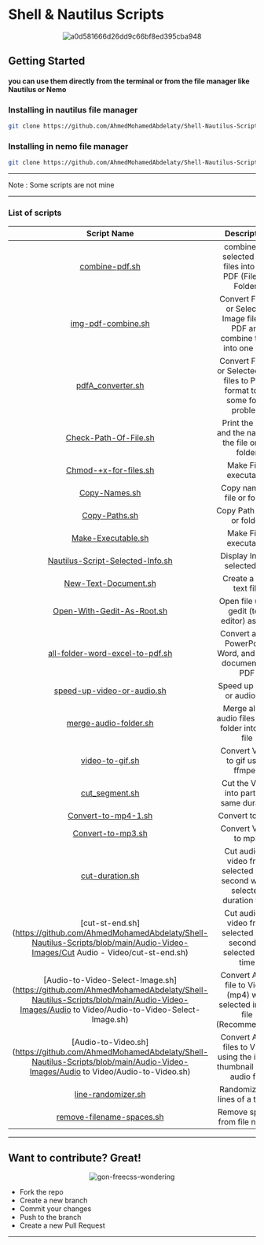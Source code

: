 # Shell & Nautilus Scripts

<div align="center">
    <img src="https://github.com/AhmedMohamedAbdelaty/Shell-Nautilus-Scripts/assets/73834838/7ce3e469-cb6b-4bb6-acad-5cfa9ccc4753" alt="a0d581666d26dd9c66bf8ed395cba948">
</div>

## Getting Started

#### you can use them directly from the terminal or from the file manager like Nautilus or Nemo

### Installing in nautilus file manager

```bash
git clone https://github.com/AhmedMohamedAbdelaty/Shell-Nautilus-Scripts ~/.local/share/nautilus/scripts
```

### Installing in nemo file manager

```bash
git clone https://github.com/AhmedMohamedAbdelaty/Shell-Nautilus-Scripts ~/.local/share/nemo/scripts
```

------

Note : Some scripts are not mine

---------

### List of scripts

| Script Name | Description |
| :---------: | :---------: |
| [combine-pdf.sh](https://github.com/AhmedMohamedAbdelaty/Shell-Nautilus-Scripts/blob/main/PDF/combine-pdf.sh) | combine the selected PDF files into one PDF (Files or Folder) |
| [img-pdf-combine.sh](https://github.com/AhmedMohamedAbdelaty/Shell-Nautilus-Scripts/blob/main/PDF/img-pdf-combine.sh) | Convert Folder or Selected Image files to PDF and combine them into one PDF |
| [pdfA_converter.sh](https://github.com/AhmedMohamedAbdelaty/Shell-Nautilus-Scripts/blob/main/PDF/pdfA_converter.sh) | Convert Folder or Selected PDF files to PDFA format to fix some fonts problem |
| [Check-Path-Of-File.sh](https://github.com/AhmedMohamedAbdelaty/Shell-Nautilus-Scripts/blob/main/Files/Check-Path-Of-File.sh) | Print the path and the name of the file or the folder |
| [Chmod-+x-for-files.sh](https://github.com/AhmedMohamedAbdelaty/Shell-Nautilus-Scripts/blob/main/Files/Chmod-%2Bx-for-files.sh) | Make Files executable |
| [Copy-Names.sh](https://github.com/AhmedMohamedAbdelaty/Shell-Nautilus-Scripts/blob/main/Files/Copy-Names.sh) | Copy name of file or folder |
| [Copy-Paths.sh](https://github.com/AhmedMohamedAbdelaty/Shell-Nautilus-Scripts/blob/main/Files/Copy-Paths.sh) | Copy Path of file or folder |
| [Make-Executable.sh](https://github.com/AhmedMohamedAbdelaty/Shell-Nautilus-Scripts/blob/main/Files/Make-Executable.sh) | Make Files executable |
| [Nautilus-Script-Selected-Info.sh](https://github.com/AhmedMohamedAbdelaty/Shell-Nautilus-Scripts/blob/main/Files/Nautilus-Script-Selected-Info.sh) | Display Info of selected file |
| [New-Text-Document.sh](https://github.com/AhmedMohamedAbdelaty/Shell-Nautilus-Scripts/blob/main/Files/New-Text-Document.sh) | Create a new text file |
| [Open-With-Gedit-As-Root.sh](https://github.com/AhmedMohamedAbdelaty/Shell-Nautilus-Scripts/blob/main/Files/Open-With-Gedit-As-Root.sh) | Open file using gedit (text editor) as root |
| [all-folder-word-excel-to-pdf.sh](https://github.com/AhmedMohamedAbdelaty/Shell-Nautilus-Scripts/blob/main/PDF/all-folder-word-excel-to-pdf.sh) | Convert all the PowerPoint, Word, and Excel documents to PDF |
| [speed-up-video-or-audio.sh](https://github.com/AhmedMohamedAbdelaty/Shell-Nautilus-Scripts/blob/main/Audio-Video-Images/speed-up-video-or-audio.sh) | Speed up video or audio file |
| [merge-audio-folder.sh](https://github.com/AhmedMohamedAbdelaty/Shell-Nautilus-Scripts/blob/main/Audio-Video-Images/merge-audio-folder.sh) | Merge all the audio files in the folder into one file |
| [video-to-gif.sh](https://github.com/AhmedMohamedAbdelaty/Shell-Nautilus-Scripts/blob/main/Audio-Video-Images/gif/video-to-gif.sh) | Convert Video to gif using ffmpeg |
| [cut_segment.sh](https://github.com/AhmedMohamedAbdelaty/Shell-Nautilus-Scripts/blob/main/Audio-Video-Images/Cut%20Audio%20-%20Video/cut_segment.sh) | Cut the Video into parts of same duration |
| [Convert-to-mp4-1.sh](https://github.com/AhmedMohamedAbdelaty/Shell-Nautilus-Scripts/blob/main/Audio-Video-Images/Convert-to-mp4-1.sh) | Convert to mp4 |
| [Convert-to-mp3.sh](https://github.com/AhmedMohamedAbdelaty/Shell-Nautilus-Scripts/blob/main/Audio-Video-Images/Convert-to-mp3.sh) | Convert Video to mp3 |
| [cut-duration.sh](https://github.com/AhmedMohamedAbdelaty/Shell-Nautilus-Scripts/blob/main/Audio-Video-Images/Cut%20Audio%20-%20Video/cut-duration.sh) | Cut audio or video from selected start second with a selected duration time |
| [cut-st-end.sh](https://github.com/AhmedMohamedAbdelaty/Shell-Nautilus-Scripts/blob/main/Audio-Video-Images/Cut Audio - Video/cut-st-end.sh) | Cut audio or video from selected start second to selected end time |
| [Audio-to-Video-Select-Image.sh](https://github.com/AhmedMohamedAbdelaty/Shell-Nautilus-Scripts/blob/main/Audio-Video-Images/Audio to Video/Audio-to-Video-Select-Image.sh) | Convert Audio file to Video (mp4) with selected image file (Recommended) |
| [Audio-to-Video.sh](https://github.com/AhmedMohamedAbdelaty/Shell-Nautilus-Scripts/blob/main/Audio-Video-Images/Audio to Video/Audio-to-Video.sh) | Convert Audio files to Video using the image thumbnail of the audio file |
| [line-randomizer.sh](https://github.com/AhmedMohamedAbdelaty/Shell-Nautilus-Scripts/blob/main/Files/line-randomizer.sh) | Randomize the lines of a txt file |
| [remove-filename-spaces.sh](https://github.com/AhmedMohamedAbdelaty/Shell-Nautilus-Scripts/blob/main/Files/remove-filename-spaces.sh) | Remove spaces from file names |

-------
## Want to contribute? Great!

<div align="center">
    <img src="https://github.com/AhmedMohamedAbdelaty/Shell-Nautilus-Scripts/assets/73834838/a75b5e6e-7f3e-4439-9e89-4abd9ff1881b" alt="gon-freecss-wondering">
</div>

- Fork the repo
- Create a new branch
- Commit your changes
- Push to the branch
- Create a new Pull Request

-------